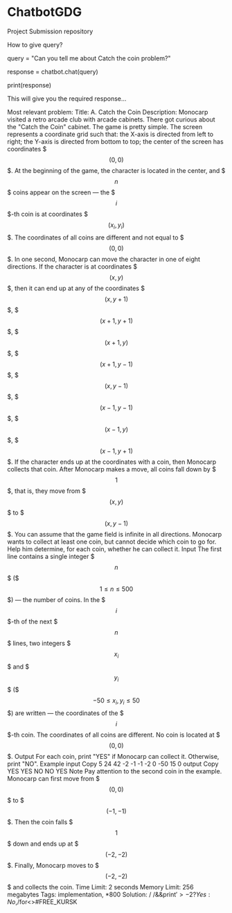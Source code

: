# ChatbotGDG
Project Submission repository 


How to give query?

query = "Can you tell me about Catch the coin problem?"

response = chatbot.chat(query)

print(response)

This will give you the required response...

Most relevant problem:
Title: A. Catch the Coin
Description: Monocarp visited a retro arcade club with arcade cabinets. There got curious about the "Catch the Coin" cabinet.
The game is pretty simple. The screen represents a coordinate grid such that:
the X-axis is directed from left to right;
the Y-axis is directed from bottom to top;
the center of the screen has coordinates $$$(0, 0)$$$.
At the beginning of the game, the character is located in the center, and $$$n$$$ coins appear on the screen — the $$$i$$$-th coin is at coordinates $$$(x_i, y_i)$$$. The coordinates of all coins are different and not equal to $$$(0, 0)$$$.
In one second, Monocarp can move the character in one of eight directions. If the character is at coordinates $$$(x, y)$$$, then it can end up at any of the coordinates $$$(x, y + 1)$$$, $$$(x + 1, y + 1)$$$, $$$(x + 1, y)$$$, $$$(x + 1, y - 1)$$$, $$$(x, y - 1)$$$, $$$(x - 1, y - 1)$$$, $$$(x - 1, y)$$$, $$$(x - 1, y + 1)$$$.
If the character ends up at the coordinates with a coin, then Monocarp collects that coin.
After Monocarp makes a move, all coins fall down by $$$1$$$, that is, they move from $$$(x, y)$$$ to $$$(x, y - 1)$$$. You can assume that the game field is infinite in all directions.
Monocarp wants to collect at least one coin, but cannot decide which coin to go for. Help him determine, for each coin, whether he can collect it.
Input
The first line contains a single integer $$$n$$$ ($$$1 \le n \le 500$$$) — the number of coins.
In the $$$i$$$-th of the next $$$n$$$ lines, two integers $$$x_i$$$ and $$$y_i$$$ ($$$-50 \le x_i, y_i \le 50$$$) are written — the coordinates of the $$$i$$$-th coin. The coordinates of all coins are different. No coin is located at $$$(0, 0)$$$.
Output
For each coin, print "YES" if Monocarp can collect it. Otherwise, print "NO".
Example
input
Copy
5
24 42
-2 -1
-1 -2
0 -50
15 0
output
Copy
YES
YES
NO
NO
YES
Note
Pay attention to the second coin in the example. Monocarp can first move from $$$(0, 0)$$$ to $$$(-1, -1)$$$. Then the coin falls $$$1$$$ down and ends up at $$$(-2, -2)$$$. Finally, Monocarp moves to $$$(-2, -2)$$$ and collects the coin.
Time Limit: 2 seconds
Memory Limit: 256 megabytes
Tags: implementation, *800
Solution: / /&&print$'>-2?Yes:No,$/for<>#FREE_KURSK
